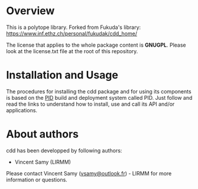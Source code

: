 
Overview
=========

This is a polytope library. Forked from Fukuda's library: https://www.inf.ethz.ch/personal/fukudak/cdd_home/

The license that applies to the whole package content is **GNUGPL**. Please look at the license.txt file at the root of this repository.



Installation and Usage
=======================

The procedures for installing the cdd package and for using its components is based on the [PID](http://pid.lirmm.net/pid-framework/pages/install.html) build and deployment system called PID. Just follow and read the links to understand how to install, use and call its API and/or applications.

About authors
=====================

cdd has been developped by following authors: 
+ Vincent Samy (LIRMM)

Please contact Vincent Samy (vsamy@outlook.fr) - LIRMM for more information or questions.




